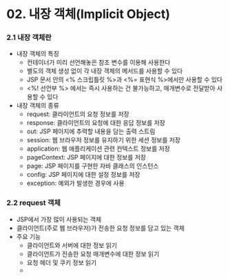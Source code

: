 # 02. 내장 객체(Implicit Object)

### 2.1 내장 객체란

- 내장 객체의 특징
  	- 컨테이너가 미리 선언해놓은 참조 변수를 이용해 사용한다
  	- 별도의 객체 생성 없이 각 내장 객체의 메서드를 사용할 수 있다
  	- JSP 문서 안의 <% 스크립틀릿 %>과 <%= 표현식 %>에서만 사용할 수 있다
  	- <%! 선언부 %> 에서는 즉시 사용하는 건 불가능하고, 매개변수로 전달받아 사용할 수 있다
- 내장 객체의 종류
  - request: 클라이언트의 요청 정보를 저장
  - response: 클라이언트의 요청에 대한 응답 정보를 저장
  - out: JSP 페이지에 추력할 내용을 담는 출력 스트림
  - session: 웹 브라우저 정보를 유지하기 위한 세션 정보를 저장
  - application: 웹 애플리케이션 관련 컨텍스트 정보를 저장
  - pageContext: JSP 페이지에 대한 정보를 저장
  - page: JSP 페이지를 구현한 자바 클래스의 인스턴스
  - config: JSP 페이지에 대한 설정 정보를 저장
  - exception: 예외가 발생한 경우에 사용



### 2.2 request 객체

- JSP에서 가장 많이 사용되는 객체
- 클라이언트(주로 웹 브라우저)가 전송한 요청 정보를 담고 있는 객체
- 주요 기능
  - 클라이언트와 서버에 대한 정보 읽기
  - 클라이언트가 전송한 요청 매개변수에 대한 정보 읽기
  - 요청 헤더 및 쿠키 정보 읽기
  - 